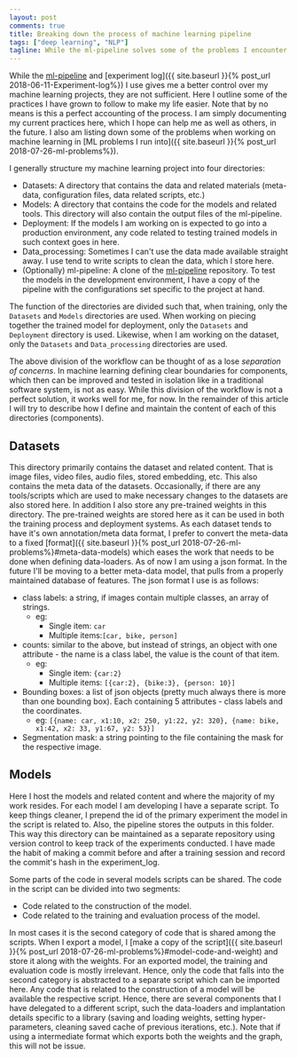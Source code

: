 ```yaml
---
layout: post
comments: true
title: Breaking down the process of machine learning pipeline
tags: ["deep learning", "NLP"]
tagline: While the ml-pipeline solves some of the problems I encounter, it doesn't solve all of them. Here I describe my process beyond the pipeline.
---
```


While the [ml-pipeline](https://github.com/ahmed-shariff/ml-pipeline) and [experiment log]({{ site.baseurl }}{% post_url 2018-06-11-Experiment-log%}) I use gives me a better control over my machine learning projects, they are not sufficient. Here I outline some of the practices I have grown to follow to make my life easier. Note that by no means is this a perfect accounting of the process. I am simply documenting my current practices here, which I hope can help me as well as others, in the future. I also am listing down some of the problems when working on machine learning in [ML problems I run into]({{ site.baseurl }}{% post_url 2018-07-26-ml-problems%}).

I generally structure my machine learning project into four directories:
* Datasets: A directory that contains the data and related materials (meta-data, configuration files, data related scripts, etc.)
* Models: A directory that contains the code for the models and related tools. This directory will also contain the output files of the ml-pipeline. 
* Deployment: If the models I am working on is expected to go into a production environment, any code related to testing trained models in such context goes in here.
* Data_processing: Sometimes I can't use the data made available straight away. I use tend to write scripts to clean the data, which I store here.
* (Optionally) ml-pipeline: A clone of the [ml-pipeline](https://github.com/ahmed-shariff/ml-pipeline) repository. To test the models in the development environment, I have a copy of the pipeline with the configurations set specific to the project at hand.

The function of the directories are divided such that, when training, only the `Datasets` and `Models` directories are used. When working on piecing together the trained model for deployment, only the `Datasets` and `Deployment` directory is used. Likewise, when I am working on the dataset, only the `Datasets` and `Data_processing` directories are used.

The above division of the workflow can be thought of as a lose *separation of concerns*. In machine learning defining clear boundaries for components, which then can be improved and tested in isolation like in a traditional software system, is not as easy. While this division of the workflow is not a perfect solution, it works well for me, for now. In the remainder of this article I will try to describe how I define and maintain the content of each of this directories (components).


## Datasets
This directory primarily contains the dataset and related content. That is image files, video files, audio files, stored embedding, etc. This also contains the meta data of the datasets. Occasionally, if there are any tools/scripts which are used to make necessary changes to the datasets are also stored here. In addition I also store any pre-trained weights in this directory. The pre-trained weights are stored here as it can be used in both the training process and deployment systems. As each dataset tends to have it's own annotation/meta data format, I prefer to convert the meta-data to a fixed [format]({{ site.baseurl }}{% post_url 2018-07-26-ml-problems%}#meta-data-models) which eases the work that needs to be done when defining data-loaders. As of now I am using a json format. In the future I'll be moving to a better meta-data model, that pulls from a properly maintained database of features. The json format I use is as follows:
- class labels: a string, if images contain multiple classes, an array of strings.
  - eg: 
	- Single item: <code>car</code>
	- Multiple items:<code>[car, bike, person]</code>
- counts: similar to the above, but instead of strings, an object with one attribute - the name is a class label, the value is the count of that item.
  - eg: 
	- Single item: <code>{car:2}</code>
	- Multiple items: <code>[{car:2}, {bike:3}, {person: 10}]</code>
- Bounding boxes: a list of json objects (pretty much always there is more than one bounding box). Each containing 5 attributes - class labels and the coordinates.
  - eg: <code>[{name: car, x1:10, x2: 250, y1:22, y2: 320}, 
  {name: bike, x1:42, x2: 33, y1:67, y2: 53}]</code>
- Segmentation mask: a string pointing to the file containing the mask for the respective image.

## Models
Here I host the models and related content and where the majority of my work resides. For each model I am developing I have a separate script. To keep things cleaner, I prepend the id of the primary experiment the model in the script is related to. Also, the pipeline stores the outputs in this folder. This way this directory can be maintained as a separate repository using version control to keep track of the experiments conducted. I have made the habit of making a commit before and after a training session and record the commit's hash in the experiment_log.

Some parts of the code in several models scripts can be shared. The code in the script can be divided into two segments:
- Code related to the construction of the model.
- Code related to the training and evaluation process of the model.

In most cases it is the second category of code that is shared among the scripts. When I export a model, I [make a copy of the script]({{ site.baseurl }}{% post_url 2018-07-26-ml-problems%}#model-code-and-weight) and store it along with the weights. For an exported model, the training and evaluation code is mostly irrelevant. Hence, only the code that falls into the second category is abstracted to a separate script which can be imported here. Any code that is related to the construction of a model will be available the respective script. Hence, there are several components that I have delegated to a different script, such the data-loaders and implantation details specific to a library (saving and loading weights, setting hyper-parameters, cleaning saved cache of previous iterations, etc.). Note that if using a intermediate format which exports both the weights and the graph, this will not be issue.

